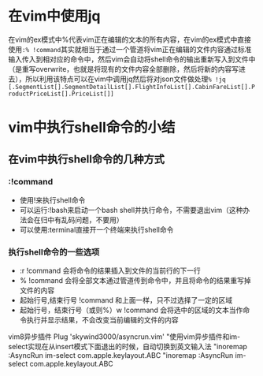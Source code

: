 # 在vim中使用jq
在vim的ex模式中%代表vim正在编辑的文本的所有内容，在vim的ex模式中直接使用`:% !command`其实就相当于通过一个管道将vim正在编辑的文件内容通过标准输入传入到相对应的命令中，然后vim会自动将shell命令的输出重新写入到文件中（是重写overwrite，也就是将现有的文件内容全部删除，然后将新的内容写进去），所以利用该特点可以在vim中调用jq然后将对json文件做处理`% !jq [.SegmentList[].SegmentDetailList[].FlightInfoList[].CabinFareList[].ProductPriceList[].PriceList[]]`

# vim中执行shell命令的小结

## 在vim中执行shell命令的几种方式

### :!command
* 使用!来执行shell命令
* 可以运行:!bash来启动一个bash shell并执行命令，不需要退出vim（这种办法会在归中有乱码问题，不要用）
* 可以使用:terminal直接开一个终端来执行shell命令
### 执行shell命令的一些选项
* :r !command 会将命令的结果插入到文件的当前行的下一行
* % !command 会将全部文本通过管道传到命令中，并且将命令的结果重写掉文件的内容
* 起始行号,结束行号 !command 和上面一样，只不过选择了一定的区域
* 起始行号，结束行号（或则%）w !command 会将选中的区域的文本当作命令执行并显示结果，不会改变当前编辑的文件的内容

vim8异步插件
Plug 'skywind3000/asyncrun.vim'
"使用vim异步插件和im-select实现在从insert模式下面退出的时候，自动切换到英文输入法
"inoremap <silent> <C-c> <ESC>:<C-u>AsyncRun im-select com.apple.keylayout.ABC<CR>
"inoremap <silent> <ESC> <ESC>:<C-u>AsyncRun im-select com.apple.keylayout.ABC<CR>